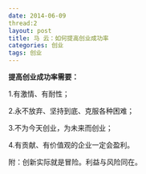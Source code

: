 ```yaml
---
date: 2014-06-09
thread:2
layout: post
title: 马 云：如何提高创业成功率
categories: 创业
tags: 创业
---
```


**提高创业成功率需要：**

1.有激情、有耐性；

2.永不放弃、坚持到底、克服各种困难；

3.不为今天创业，为未来而创业；

4.有贡献、有价值观的企业一定会盈利。

附：创新实际就是冒险。利益与风险同在。
